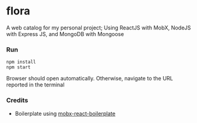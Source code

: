 flora
=====================

A web catalog for my personal project; Using ReactJS with MobX, NodeJS with Express JS, and MongoDB with Mongoose


### Run

```
npm install
npm start
```

Browser should open automatically. Otherwise, navigate to the URL reported in the terminal

### Credits

* Boilerplate using [mobx-react-boilerplate](https://github.com/mobxjs/mobx-react-boilerplate)
